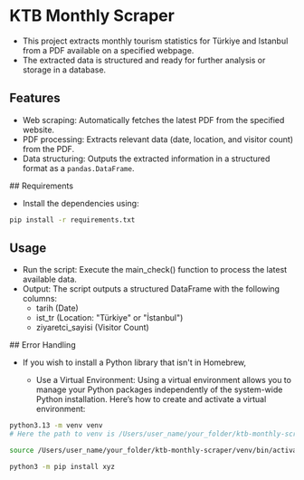 # KTB Monthly Scraper

- This project extracts monthly tourism statistics for Türkiye and Istanbul from a PDF available on a specified webpage. 
- The extracted data is structured and ready for further analysis or storage in a database.

## Features

- Web scraping: Automatically fetches the latest PDF from the specified website.
- PDF processing: Extracts relevant data (date, location, and visitor count) from the PDF.
- Data structuring: Outputs the extracted information in a structured format as a `pandas.DataFrame`.

## Requirements
- Install the dependencies using:
```bash
pip install -r requirements.txt
```

## Usage
- Run the script: Execute the main_check() function to process the latest available data.
- Output: The script outputs a structured DataFrame with the following columns:
    - tarih (Date)
    - ist_tr (Location: "Türkiye" or "İstanbul")
    - ziyaretci_sayisi (Visitor Count)


## Error Handling

- If you wish to install a Python library that isn't in Homebrew,

    - Use a Virtual Environment: Using a virtual environment allows you to manage your Python packages independently of the system-wide Python installation. Here’s how to create and activate a virtual environment:
```bash
python3.13 -m venv venv 
# Here the path to venv is /Users/user_name/your_folder/ktb-monthly-scraper/venv
```
```bash
source /Users/user_name/your_folder/ktb-monthly-scraper/venv/bin/activate
```
```bash
python3 -m pip install xyz
```







